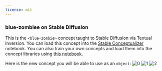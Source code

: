 ```yaml
---
license: mit
---
```

### blue-zombiee on Stable Diffusion
This is the `<blue-zombie>` concept taught to Stable Diffusion via Textual Inversion. You can load this concept into the [Stable Conceptualizer](https://colab.research.google.com/github/huggingface/notebooks/blob/main/diffusers/stable_conceptualizer_inference.ipynb) notebook. You can also train your own concepts and load them into the concept libraries using [this notebook](https://colab.research.google.com/github/huggingface/notebooks/blob/main/diffusers/sd_textual_inversion_training.ipynb).

Here is the new concept you will be able to use as an `object`:
![<blue-zombie> 0](https://huggingface.co/sd-concepts-library/blue-zombiee/resolve/main/concept_images/0.jpeg)
![<blue-zombie> 1](https://huggingface.co/sd-concepts-library/blue-zombiee/resolve/main/concept_images/1.jpeg)
![<blue-zombie> 2](https://huggingface.co/sd-concepts-library/blue-zombiee/resolve/main/concept_images/2.jpeg)

